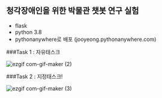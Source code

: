 ## 청각장애인을 위한 박물관 챗봇 연구 실험

- flask
- python 3.8
- pythonanywhere로 배포 (jooyeong.pythonanywhere.com)

###Task 1 : 자유태스크

![ezgif com-gif-maker (2)](https://user-images.githubusercontent.com/55519927/127836839-6aa74dd0-25e9-4a04-8051-743b14c32eb9.gif)

###Task 2 : 지정태스크!

![ezgif com-gif-maker (3)](https://user-images.githubusercontent.com/55519927/127836911-7a0500a2-ee98-46b4-b087-3ae2bd3bfb1f.gif)
